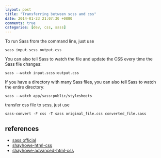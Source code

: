 ```yaml
---
layout: post
title: "Transferring between scss and css"
date: 2014-01-23 21:07:30 +0800
comments: true
categories: [dev, css, sass]
---
```


To run Sass from the command line, just use

```
sass input.scss output.css
```

You can also tell Sass to watch the file and update the CSS every time the Sass file changes:

```
sass --watch input.scss:output.css
```

If you have a directory with many Sass files, you can also tell Sass to watch the entire directory:

```
sass --watch app/sass:public/stylesheets
```

<!-- more -->

transfer css file to scss, just use

```
sass-convert -F css -T sass original_file.css converted_file.sass
```

references
----------

- [sass official](http://www.ruanyifeng.com/blog/2012/06/sass.html)
- [shayhowe-html-css](http://learn.shayhowe.com/html-css/)
- [shayhowe-advanced-html-css](http://learn.shayhowe.com/advanced-html-css)
